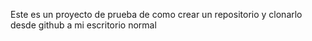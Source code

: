 Este es un proyecto de prueba de como crear un repositorio y clonarlo desde github a mi escritorio normal
